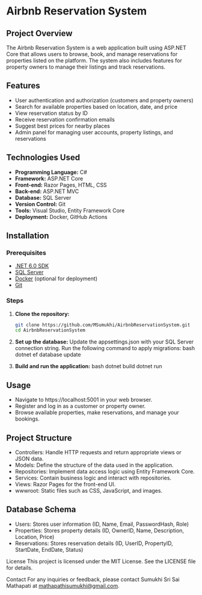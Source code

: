 # Airbnb Reservation System

## Project Overview
The Airbnb Reservation System is a web application built using ASP.NET Core that allows users to browse, book, and manage reservations for properties listed on the platform. The system also includes features for property owners to manage their listings and track reservations.

## Features
- User authentication and authorization (customers and property owners)
- Search for available properties based on location, date, and price
- View reservation status by ID
- Receive reservation confirmation emails
- Suggest best prices for nearby places
- Admin panel for managing user accounts, property listings, and reservations

## Technologies Used
- **Programming Language:** C#
- **Framework:** ASP.NET Core
- **Front-end:** Razor Pages, HTML, CSS
- **Back-end:** ASP.NET MVC
- **Database:** SQL Server
- **Version Control:** Git
- **Tools:** Visual Studio, Entity Framework Core
- **Deployment:** Docker, GitHub Actions

## Installation
### Prerequisites
- [.NET 6.0 SDK](https://dotnet.microsoft.com/download/dotnet/6.0)
- [SQL Server](https://www.microsoft.com/en-us/sql-server/sql-server-downloads)
- [Docker](https://www.docker.com/get-started) (optional for deployment)
- [Git](https://git-scm.com/)

### Steps
1. **Clone the repository:**
   ```bash
   git clone https://github.com/MSumukhi/AirbnbReservationSystem.git
   cd AirbnbReservationSystem
   
2. **Set up the database:**
    Update the appsettings.json with your SQL Server connection string.
    Run the following command to apply migrations:
    bash
      dotnet ef database update

3. **Build and run the application:**
    bash
      dotnet build
      dotnet run

## Usage
- Navigate to https://localhost:5001 in your web browser.
- Register and log in as a customer or property owner.
- Browse available properties, make reservations, and manage your bookings.

## Project Structure
- Controllers: Handle HTTP requests and return appropriate views or JSON data.
- Models: Define the structure of the data used in the application.
- Repositories: Implement data access logic using Entity Framework Core.
- Services: Contain business logic and interact with repositories.
- Views: Razor Pages for the front-end UI.
- wwwroot: Static files such as CSS, JavaScript, and images.

## Database Schema
- Users: Stores user information (ID, Name, Email, PasswordHash, Role)
- Properties: Stores property details (ID, OwnerID, Name, Description, Location, Price)
- Reservations: Stores reservation details (ID, UserID, PropertyID, StartDate, EndDate, Status)

License
This project is licensed under the MIT License. See the LICENSE file for details.

Contact
For any inquiries or feedback, please contact Sumukhi Sri Sai Mathapati at mathapathisumukhi@gmail.com.
